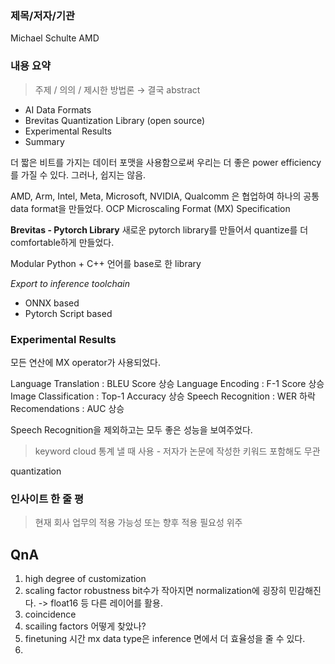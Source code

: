 ### 제목/저자/기관

Michael Schulte
AMD

### 내용 요약

> 주제 / 의의 / 제시한 방법론 → 결국 abstract

- AI Data Formats
- Brevitas Quantization Library (open source)
- Experimental Results
- Summary

더 짧은 비트를 가지는 데이터 포맷을 사용함으로써 우리는 더 좋은 power efficiency를 가질 수 있다. 
그러나, 쉽지는 않음. 

AMD, Arm, Intel, Meta, Microsoft, NVIDIA, Qualcomm 은 협업하여 하나의 공통 data format을 만들었다. 
OCP Microscaling Format (MX) Specification

**Brevitas - Pytorch Library**
새로운 pytorch library를 만들어서 quantize를 더 comfortable하게 만들었다. 

Modular Python + C++ 언어를 base로 한 library

*Export to inference toolchain*
- ONNX based 
- Pytorch Script based

### Experimental Results
모든 연산에 MX operator가 사용되었다. 

Language Translation : BLEU Score 상승
Language Encoding : F-1 Score 상승
Image Classification : Top-1 Accuracy 상승
Speech Recognition : WER 하락
Recomendations : AUC 상승

Speech Recognition을 제외하고는 모두 좋은 성능을 보여주었다. 






> keyword cloud 통계 낼 때 사용 - 저자가 논문에 작성한 키워드 포함해도 무관

quantization 

### 인사이트 한 줄 평

> 현재 회사 업무의 적용 가능성 또는 향후 적용 필요성 위주


## QnA
1. high degree of customization
2. scaling factor
	robustness bit수가 작아지면 normalization에 굉장히 민감해진다. 
	-> float16 등 다른 레이어를 활용. 
3. coincidence
4. scailing factors 어떻게 찾았나?
5. finetuning 시간
	mx data type은 inference 면에서 더 효율성을 줄 수 있다. 
6. 